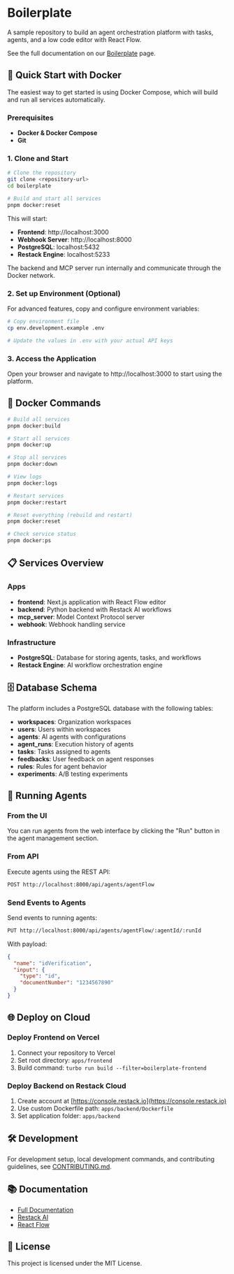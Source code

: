 # Boilerplate

A sample repository to build an agent orchestration platform with tasks, agents, and a low code editor with React Flow.

See the full documentation on our [Boilerplate](https://docs.restack.io/boilerplate/introduction) page.

## 🚀 Quick Start with Docker

The easiest way to get started is using Docker Compose, which will build and run all services automatically.

### Prerequisites

- **Docker & Docker Compose**
- **Git**

### 1. Clone and Start

```bash
# Clone the repository
git clone <repository-url>
cd boilerplate

# Build and start all services
pnpm docker:reset
```

This will start:
- **Frontend**: http://localhost:3000
- **Webhook Server**: http://localhost:8000
- **PostgreSQL**: localhost:5432
- **Restack Engine**: localhost:5233

The backend and MCP server run internally and communicate through the Docker network.

### 2. Set up Environment (Optional)

For advanced features, copy and configure environment variables:

```bash
# Copy environment file
cp env.development.example .env

# Update the values in .env with your actual API keys
```

### 3. Access the Application

Open your browser and navigate to http://localhost:3000 to start using the platform.

## 🐳 Docker Commands

```bash
# Build all services
pnpm docker:build

# Start all services
pnpm docker:up

# Stop all services  
pnpm docker:down

# View logs
pnpm docker:logs

# Restart services
pnpm docker:restart

# Reset everything (rebuild and restart)
pnpm docker:reset

# Check service status
pnpm docker:ps
```

## 📋 Services Overview

### Apps

- **frontend**: Next.js application with React Flow editor
- **backend**: Python backend with Restack AI workflows  
- **mcp_server**: Model Context Protocol server
- **webhook**: Webhook handling service

### Infrastructure

- **PostgreSQL**: Database for storing agents, tasks, and workflows
- **Restack Engine**: AI workflow orchestration engine

## 🗄️ Database Schema

The platform includes a PostgreSQL database with the following tables:

- **workspaces**: Organization workspaces
- **users**: Users within workspaces  
- **agents**: AI agents with configurations
- **agent_runs**: Execution history of agents
- **tasks**: Tasks assigned to agents
- **feedbacks**: User feedback on agent responses
- **rules**: Rules for agent behavior
- **experiments**: A/B testing experiments

## 🤖 Running Agents

### From the UI

You can run agents from the web interface by clicking the "Run" button in the agent management section.

### From API

Execute agents using the REST API:

```bash
POST http://localhost:8000/api/agents/agentFlow
```

### Send Events to Agents

Send events to running agents:

```bash
PUT http://localhost:8000/api/agents/agentFlow/:agentId/:runId
```

With payload:
```json
{
  "name": "idVerification", 
  "input": {
    "type": "id",
    "documentNumber": "1234567890"
  }
}
```

## 🌐 Deploy on Cloud

### Deploy Frontend on Vercel

1. Connect your repository to Vercel
2. Set root directory: `apps/frontend`
3. Build command: `turbo run build --filter=boilerplate-frontend`

### Deploy Backend on Restack Cloud

1. Create account at [https://console.restack.io](https://console.restack.io)
2. Use custom Dockerfile path: `apps/backend/Dockerfile`
3. Set application folder: `apps/backend`

## 🛠️ Development

For development setup, local development commands, and contributing guidelines, see [CONTRIBUTING.md](./CONTRIBUTING.md).

## 📚 Documentation

- [Full Documentation](https://docs.restack.io/boilerplate/introduction)
- [Restack AI](https://restack.io/)
- [React Flow](https://reactflow.dev/)

## 📄 License

This project is licensed under the MIT License.